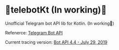 # 🚧telebotKt (In working)🚧
Unofficial Telegram bot API lib for Kotlin. (In working🚧)

Refenerce: [Telegram Bot API](https://core.telegram.org/bots/api)

Current tracing version: [Bot API 4.4 - July 29, 2019](https://core.telegram.org/bots/api#july-29-2019)
